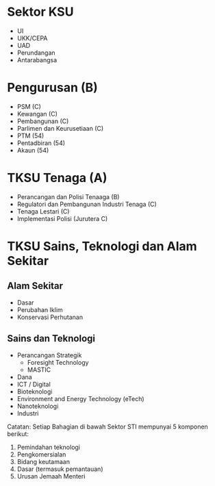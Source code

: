 # Sektor KSU
* UI
* UKK/CEPA
* UAD
* Perundangan
* Antarabangsa

# Pengurusan (B)
* PSM (C)
* Kewangan (C)
* Pembangunan (C)
* Parlimen dan Keurusetiaan (C)
* PTM (54)
* Pentadbiran (54)
* Akaun (54)

# TKSU Tenaga (A)
* Perancangan dan Polisi Tenaaga (B)
* Regulatori dan Pembangunan Industri Tenaga (C)
* Tenaga Lestari (C)
* Implementasi Polisi (Jurutera C)

# TKSU Sains, Teknologi dan Alam Sekitar
## Alam Sekitar
* Dasar
* Perubahan Iklim
* Konservasi Perhutanan

## Sains dan Teknologi
* Perancangan Strategik
  * Foresight Technology
  * MASTIC
* Dana
* ICT / Digital
* Bioteknologi
* Environment and Energy Technology (eTech)
* Nanoteknologi
* Industri

Catatan: Setiap Bahagian di bawah Sektor STI mempunyai 5 komponen berikut:
1. Pemindahan teknologi
1. Pengkomersialan
1. Bidang keutamaan
1. Dasar (termasuk pemantauan)
1. Urusan Jemaah Menteri
